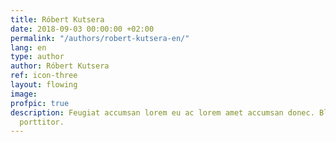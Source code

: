 ```yaml
---
title: Róbert Kutsera
date: 2018-09-03 00:00:00 +02:00
permalink: "/authors/robert-kutsera-en/"
lang: en
type: author
author: Róbert Kutsera
ref: icon-three
layout: flowing
image: 
profpic: true
description: Feugiat accumsan lorem eu ac lorem amet accumsan donec. Blandit orci
  porttitor.
---
```


